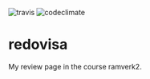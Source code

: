 ![travis](https://travis-ci.org/Sceluswe/redovisa.svg?branch=master) ![codeclimate](https://api.codeclimate.com/v1/badges/48b23c7e26960836f003/maintainability)

# redovisa
My review page in the course ramverk2.
